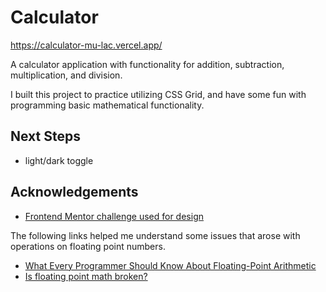 # Calculator

https://calculator-mu-lac.vercel.app/

A calculator application with functionality for addition, subtraction, multiplication, and division.

I built this project to practice utilizing CSS Grid, and have some fun with programming basic mathematical functionality.

## Next Steps

 - light/dark toggle

## Acknowledgements

 - [Frontend Mentor challenge used for design](https://www.frontendmentor.io/challenges/calculator-app-9lteq5N29)

 The following links helped me understand some issues that arose with operations on floating point numbers.

 - [What Every Programmer Should Know About Floating-Point Arithmetic](https://floating-point-gui.de/)
 - [Is floating point math broken?](https://stackoverflow.com/questions/588004/is-floating-point-math-broken)
